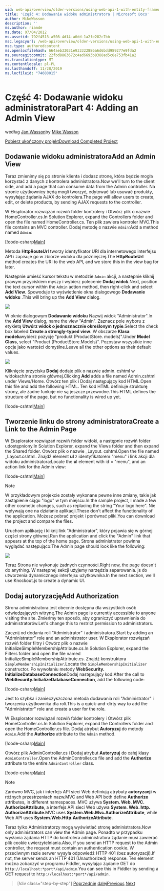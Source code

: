 ```yaml
---
uid: web-api/overview/older-versions/using-web-api-1-with-entity-framework-5/using-web-api-with-entity-framework-part-4
title: 'Część 4: Dodawanie widoku administratora | Microsoft Docs'
author: MikeWasson
description: ''
ms.author: riande
ms.date: 07/04/2012
ms.assetid: 792f4513-a508-4d14-a0dd-1a2fe282c7bb
msc.legacyurl: /web-api/overview/older-versions/using-web-api-1-with-entity-framework-5/using-web-api-with-entity-framework-part-4
msc.type: authoredcontent
ms.openlocfilehash: 664aeb33031e933322886a6d6bdd989277e9fda2
ms.sourcegitcommit: 22fbd8863672c4ad6693b8388ad5c8e753fb41a2
ms.translationtype: MT
ms.contentlocale: pl-PL
ms.lasthandoff: 11/28/2019
ms.locfileid: "74600015"
---
```

# <a name="part-4-adding-an-admin-view"></a><span data-ttu-id="2815d-102">Część 4: Dodawanie widoku administratora</span><span class="sxs-lookup"><span data-stu-id="2815d-102">Part 4: Adding an Admin View</span></span>

<span data-ttu-id="2815d-103">według [Jan Wasson](https://github.com/MikeWasson)</span><span class="sxs-lookup"><span data-stu-id="2815d-103">by [Mike Wasson](https://github.com/MikeWasson)</span></span>

[<span data-ttu-id="2815d-104">Pobierz ukończony projekt</span><span class="sxs-lookup"><span data-stu-id="2815d-104">Download Completed Project</span></span>](https://code.msdn.microsoft.com/ASP-NET-Web-API-with-afa30545)

## <a name="add-an-admin-view"></a><span data-ttu-id="2815d-105">Dodawanie widoku administratora</span><span class="sxs-lookup"><span data-stu-id="2815d-105">Add an Admin View</span></span>

<span data-ttu-id="2815d-106">Teraz zmienimy się po stronie klienta i dodasz stronę, która będzie mogła korzystać z danych z kontrolera administratora.</span><span class="sxs-lookup"><span data-stu-id="2815d-106">Now we'll turn to the client side, and add a page that can consume data from the Admin controller.</span></span> <span data-ttu-id="2815d-107">Na stronie użytkownicy będą mogli tworzyć, edytować lub usuwać produkty, wysyłając żądania AJAX do kontrolera.</span><span class="sxs-lookup"><span data-stu-id="2815d-107">The page will allow users to create, edit, or delete products, by sending AJAX requests to the controller.</span></span>

<span data-ttu-id="2815d-108">W Eksplorator rozwiązań rozwiń folder kontrolery i Otwórz plik o nazwie HomeController.cs.</span><span class="sxs-lookup"><span data-stu-id="2815d-108">In Solution Explorer, expand the Controllers folder and open the file named HomeController.cs.</span></span> <span data-ttu-id="2815d-109">Ten plik zawiera kontroler MVC.</span><span class="sxs-lookup"><span data-stu-id="2815d-109">This file contains an MVC controller.</span></span> <span data-ttu-id="2815d-110">Dodaj metodę o nazwie `Admin`:</span><span class="sxs-lookup"><span data-stu-id="2815d-110">Add a method named `Admin`:</span></span>

[!code-csharp[Main](using-web-api-with-entity-framework-part-4/samples/sample1.cs)]

<span data-ttu-id="2815d-111">Metoda **HttpRouteUrl** tworzy identyfikator URI dla internetowego interfejsu API i zapisuje go w zbiorze widoku dla późniejszej.</span><span class="sxs-lookup"><span data-stu-id="2815d-111">The **HttpRouteUrl** method creates the URI to the web API, and we store this in the view bag for later.</span></span>

<span data-ttu-id="2815d-112">Następnie umieść kursor tekstu w metodzie `Admin` akcji, a następnie kliknij prawym przyciskiem myszy i wybierz polecenie **Dodaj widok**.</span><span class="sxs-lookup"><span data-stu-id="2815d-112">Next, position the text cursor within the `Admin` action method, then right-click and select **Add View**.</span></span> <span data-ttu-id="2815d-113">Spowoduje to wyświetlenie okna dialogowego **Dodawanie widoku** .</span><span class="sxs-lookup"><span data-stu-id="2815d-113">This will bring up the **Add View** dialog.</span></span>

![](using-web-api-with-entity-framework-part-4/_static/image1.png)

<span data-ttu-id="2815d-114">W oknie dialogowym **Dodawanie widoku** Nazwij widok "Administrator".</span><span class="sxs-lookup"><span data-stu-id="2815d-114">In the **Add View** dialog, name the view "Admin".</span></span> <span data-ttu-id="2815d-115">Zaznacz pole wyboru z etykietą **Utwórz widok o jednoznacznie określonym typie**.</span><span class="sxs-lookup"><span data-stu-id="2815d-115">Select the check box labeled **Create a strongly-typed view**.</span></span> <span data-ttu-id="2815d-116">W obszarze **Klasa modelu**wybierz pozycję "produkt (ProductStore. models)".</span><span class="sxs-lookup"><span data-stu-id="2815d-116">Under **Model Class**, select "Product (ProductStore.Models)".</span></span> <span data-ttu-id="2815d-117">Pozostaw wszystkie inne opcje jako wartości domyślne.</span><span class="sxs-lookup"><span data-stu-id="2815d-117">Leave all the other options as their default values.</span></span>

![](using-web-api-with-entity-framework-part-4/_static/image2.png)

<span data-ttu-id="2815d-118">Kliknięcie przycisku **Dodaj** dodaje plik o nazwie admin. cshtml w widokach/na stronie głównej.</span><span class="sxs-lookup"><span data-stu-id="2815d-118">Clicking **Add** adds a file named Admin.cshtml under Views/Home.</span></span> <span data-ttu-id="2815d-119">Otwórz ten plik i Dodaj następujący kod HTML.</span><span class="sxs-lookup"><span data-stu-id="2815d-119">Open this file and add the following HTML.</span></span> <span data-ttu-id="2815d-120">Ten kod HTML definiuje strukturę strony, ale żadne funkcje nie są jeszcze przewodne.</span><span class="sxs-lookup"><span data-stu-id="2815d-120">This HTML defines the structure of the page, but no functionality is wired up yet.</span></span>

[!code-cshtml[Main](using-web-api-with-entity-framework-part-4/samples/sample2.cshtml)]

## <a name="create-a-link-to-the-admin-page"></a><span data-ttu-id="2815d-121">Tworzenie linku do strony administratora</span><span class="sxs-lookup"><span data-stu-id="2815d-121">Create a Link to the Admin Page</span></span>

<span data-ttu-id="2815d-122">W Eksplorator rozwiązań rozwiń folder widoki, a następnie rozwiń folder udostępniony.</span><span class="sxs-lookup"><span data-stu-id="2815d-122">In Solution Explorer, expand the Views folder and then expand the Shared folder.</span></span> <span data-ttu-id="2815d-123">Otwórz plik o nazwie \_Layout. cshtml.</span><span class="sxs-lookup"><span data-stu-id="2815d-123">Open the file named \_Layout.cshtml.</span></span> <span data-ttu-id="2815d-124">Znajdź element **ul** z identyfikatorem "menu" i link akcji dla widoku administratora:</span><span class="sxs-lookup"><span data-stu-id="2815d-124">Locate the **ul** element with id = "menu", and an action link for the Admin view:</span></span>

[!code-cshtml[Main](using-web-api-with-entity-framework-part-4/samples/sample3.cshtml)]

> [!NOTE]
> <span data-ttu-id="2815d-125">W przykładowym projekcie zostały wykonane pewne inne zmiany, takie jak zastąpienie ciągu "logo" w tym miejscu.</span><span class="sxs-lookup"><span data-stu-id="2815d-125">In the sample project, I made a few other cosmetic changes, such as replacing the string "Your logo here".</span></span> <span data-ttu-id="2815d-126">Nie wpływają one na działanie aplikacji.</span><span class="sxs-lookup"><span data-stu-id="2815d-126">These don't affect the functionality of the application.</span></span> <span data-ttu-id="2815d-127">Możesz pobrać projekt i porównać pliki.</span><span class="sxs-lookup"><span data-stu-id="2815d-127">You can download the project and compare the files.</span></span>

<span data-ttu-id="2815d-128">Uruchom aplikację i kliknij link "Administrator", który pojawia się w górnej części strony głównej.</span><span class="sxs-lookup"><span data-stu-id="2815d-128">Run the application and click the "Admin" link that appears at the top of the home page.</span></span> <span data-ttu-id="2815d-129">Strona administrator powinna wyglądać następująco:</span><span class="sxs-lookup"><span data-stu-id="2815d-129">The Admin page should look like the following:</span></span>

![](using-web-api-with-entity-framework-part-4/_static/image3.png)

<span data-ttu-id="2815d-130">Teraz Strona nie wykonuje żadnych czynności.</span><span class="sxs-lookup"><span data-stu-id="2815d-130">Right now, the page doesn't do anything.</span></span> <span data-ttu-id="2815d-131">W następnej sekcji użyjemy narzędzia separowania. js do utworzenia dynamicznego interfejsu użytkownika.</span><span class="sxs-lookup"><span data-stu-id="2815d-131">In the next section, we'll use Knockout.js to create a dynamic UI.</span></span>

## <a name="add-authorization"></a><span data-ttu-id="2815d-132">Dodaj autoryzację</span><span class="sxs-lookup"><span data-stu-id="2815d-132">Add Authorization</span></span>

<span data-ttu-id="2815d-133">Strona administratora jest obecnie dostępna dla wszystkich osób odwiedzających witrynę.</span><span class="sxs-lookup"><span data-stu-id="2815d-133">The Admin page is currently accessible to anyone visiting the site.</span></span> <span data-ttu-id="2815d-134">Zmieńmy ten sposób, aby ograniczyć uprawnienia do administratorów.</span><span class="sxs-lookup"><span data-stu-id="2815d-134">Let's change this to restrict permission to administrators.</span></span>

<span data-ttu-id="2815d-135">Zacznij od dodania roli "Administrator" i administratora.</span><span class="sxs-lookup"><span data-stu-id="2815d-135">Start by adding an "Administrator" role and an administrator user.</span></span> <span data-ttu-id="2815d-136">W Eksplorator rozwiązań rozwiń folder filtry i Otwórz plik o nazwie InitializeSimpleMembershipAttribute.cs.</span><span class="sxs-lookup"><span data-stu-id="2815d-136">In Solution Explorer, expand the Filters folder and open the file named InitializeSimpleMembershipAttribute.cs.</span></span> <span data-ttu-id="2815d-137">Znajdź konstruktora `SimpleMembershipInitializer`.</span><span class="sxs-lookup"><span data-stu-id="2815d-137">Locate the `SimpleMembershipInitializer` constructor.</span></span> <span data-ttu-id="2815d-138">Po wywołaniu metody **WebSecurity. InitializeDatabaseConnection**Dodaj następujący kod:</span><span class="sxs-lookup"><span data-stu-id="2815d-138">After the call to **WebSecurity.InitializeDatabaseConnection**, add the following code:</span></span>

[!code-csharp[Main](using-web-api-with-entity-framework-part-4/samples/sample4.cs)]

<span data-ttu-id="2815d-139">Jest to szybka i zanieczyszczona metoda dodawania roli "Administrator" i tworzenia użytkownika dla roli.</span><span class="sxs-lookup"><span data-stu-id="2815d-139">This is a quick-and-dirty way to add the "Administrator" role and create a user for the role.</span></span>

<span data-ttu-id="2815d-140">W Eksplorator rozwiązań rozwiń folder kontrolery i Otwórz plik HomeController.cs.</span><span class="sxs-lookup"><span data-stu-id="2815d-140">In Solution Explorer, expand the Controllers folder and open the HomeController.cs file.</span></span> <span data-ttu-id="2815d-141">Dodaj atrybut **Autoryzuj** do metody `Admin`.</span><span class="sxs-lookup"><span data-stu-id="2815d-141">Add the **Authorize** attribute to the `Admin` method.</span></span>

[!code-csharp[Main](using-web-api-with-entity-framework-part-4/samples/sample5.cs)]

<span data-ttu-id="2815d-142">Otwórz plik AdminController.cs i Dodaj atrybut **Autoryzuj** do całej klasy `AdminController`.</span><span class="sxs-lookup"><span data-stu-id="2815d-142">Open the AdminController.cs file and add the **Authorize** attribute to the entire `AdminController` class.</span></span>

[!code-csharp[Main](using-web-api-with-entity-framework-part-4/samples/sample6.cs)]

> [!NOTE]
> <span data-ttu-id="2815d-143">Zarówno MVC, jak i interfejs API sieci Web definiują atrybuty **autoryzacji** w różnych przestrzeniach nazw.</span><span class="sxs-lookup"><span data-stu-id="2815d-143">MVC and Web API both define **Authorize** attributes, in different namespaces.</span></span> <span data-ttu-id="2815d-144">MVC używa **System. Web. MVC. AuthorizeAttribute**, a interfejs API sieci Web używa **System. Web. http. AuthorizeAttribute**.</span><span class="sxs-lookup"><span data-stu-id="2815d-144">MVC uses **System.Web.Mvc.AuthorizeAttribute**, while Web API uses **System.Web.Http.AuthorizeAttribute**.</span></span>

<span data-ttu-id="2815d-145">Teraz tylko Administratorzy mogą wyświetlać stronę administratora.</span><span class="sxs-lookup"><span data-stu-id="2815d-145">Now only administrators can view the Admin page.</span></span> <span data-ttu-id="2815d-146">Ponadto w przypadku wysłania żądania HTTP do kontrolera administratora żądanie musi zawierać plik cookie uwierzytelniania.</span><span class="sxs-lookup"><span data-stu-id="2815d-146">Also, if you send an HTTP request to the Admin controller, the request must contain an authentication cookie.</span></span> <span data-ttu-id="2815d-147">W przeciwnym razie serwer wysyła odpowiedź HTTP 401 (bez autoryzacji).</span><span class="sxs-lookup"><span data-stu-id="2815d-147">If not, the server sends an HTTP 401 (Unauthorized) response.</span></span> <span data-ttu-id="2815d-148">Ten element można zobaczyć w programu Fiddler, wysyłając żądanie GET do `http://localhost:*port*/api/admin`.</span><span class="sxs-lookup"><span data-stu-id="2815d-148">You can see this in Fiddler by sending a GET request to `http://localhost:*port*/api/admin`.</span></span>

> [!div class="step-by-step"]
> <span data-ttu-id="2815d-149">[Poprzednie](using-web-api-with-entity-framework-part-3.md)
> [dalej](using-web-api-with-entity-framework-part-5.md)</span><span class="sxs-lookup"><span data-stu-id="2815d-149">[Previous](using-web-api-with-entity-framework-part-3.md)
[Next](using-web-api-with-entity-framework-part-5.md)</span></span>
